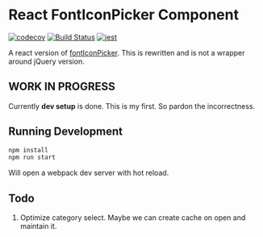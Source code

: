 <!---
 Copyright (c) 2018 Swashata Ghosh <swashata@wpquark.com>

 This software is released under the MIT License.
 https://opensource.org/licenses/MIT
-->

# React FontIconPicker Component

[![codecov](https://codecov.io/gh/fontIconPicker/react-fonticonpicker/branch/master/graph/badge.svg)](https://codecov.io/gh/fontIconPicker/react-fonticonpicker) [![Build Status](https://travis-ci.org/fontIconPicker/react-fonticonpicker.svg?branch=master)](https://travis-ci.org/fontIconPicker/react-fonticonpicker) [![jest](https://facebook.github.io/jest/img/jest-badge.svg)](https://github.com/facebook/jest)

A react version of [fontIconPicker](https://fonticonpicker.github.io). This is
rewritten and is not a wrapper around jQuery version.

## WORK IN PROGRESS

Currently **dev setup** is done. This is my first. So pardon the incorrectness.

## Running Development

```bash
npm install
npm run start
```

Will open a webpack dev server with hot reload.

## Todo

1. Optimize category select. Maybe we can create cache on open and maintain it.
